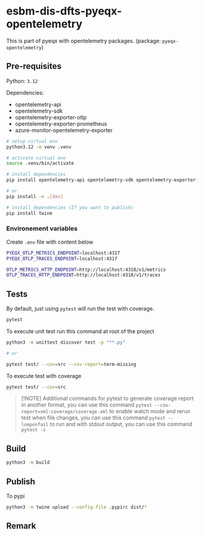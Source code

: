 # esbm-dis-dfts-pyeqx-opentelemetry

This is part of pyeqx with opentelemetry packages. (package: `pyeqx-opentelemetry`)

## Pre-requisites

Python: `3.12`

Dependencies:

- opentelemetry-api
- opentelemetry-sdk
- opentelemetry-exporter-otlp
- opentelemetry-exporter-prometheus
- azure-monitor-opentelemetry-exporter

```bash
# setup virtual env
python3.12 -m venv .venv

# activate virtual env
source .venv/bin/activate

# install dependencies
pip install opentelemetry-api opentelemetry-sdk opentelemetry-exporter-otlp opentelemetry-exporter-prometheus azure-monitor-opentelemetry-exporter==1.0.0b35

# or
pip install -e .[dev]

# install dependencies (If you want to publish)
pip install twine
```

### Environement variables

Create `.env` file with content below

```bash
PYEQX_OTLP_METRICS_ENDPOINT=localhost:4317
PYEQX_OTLP_TRACES_ENDPOINT=localhost:4317

OTLP_METRICS_HTTP_ENDPOINT=http://localhost:4318/v1/metrics
OTLP_TRACES_HTTP_ENDPOINT=http://localhost:4318/v1/traces
```

## Tests

By default, just using `pytest` will run the test with coverage.

```bash
pytest
```

To execute unit test run this command at root of the project

```bash
python3 -m unittest discover test -p "**.py"

# or

pytest test/ --cov=src --cov-report=term-missing
```

To execute test with coverage

```bash
pytest test/ --cov=src
```

> [!NOTE] Additional commands for pytest
> to generate coverage report in another format, you can use this command `pytest --cov-report=xml:coverage/coverage.xml`
> to enable watch mode and rerun test when file changes, you can use this command `pytest --looponfail`
> to run and with stdout output, you can use this command `pytest -s`

## Build

```bash
python3 -m build
```

## Publish

To pypi

```bash
python3 -m twine upload --config-file .pypirc dist/*
```

## Remark
